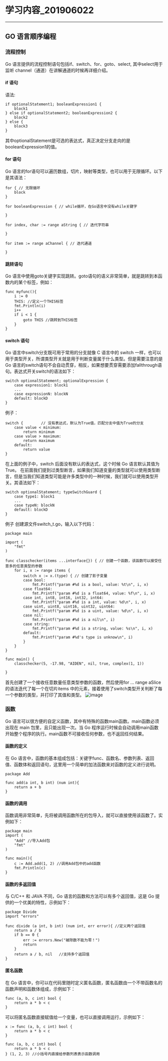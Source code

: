 # 学习内容_201906022


---

## GO 语言顺序编程

### 流程控制
Go 语言提供的流程控制语句包括if、switch、for、goto、select, 其中select用于监听 channel（通道）在讲解通道的时候再详细介绍。

#### if 语句
语法:
```
if optionalStatement1; booleanExpression1 {
    block1
} else if optionalStatement2; booleanExpression2 {
    block2
} else {
    block3
}
```
其中optionalStatement是可选的表达式，真正决定分支走向的是booleanExpression1的值。

#### for 语句
Go 语言的for语句可以遍历数组，切片，映射等类型，也可以用于无限循环。以下是其语法：
```
for { // 无限循环
    block
}

for booleanExpression { // while循环，在Go语言中没有while关键字

}

for index, char := range aString { // 迭代字符串

}

for item := range aChannel { // 迭代通道

}
```

#### 跳转语句
Go 语言中使用goto关键字实现跳转。goto语句的语义非常简单，就是跳转到本函数内的某个标签，例如：
```
func myfunc(){
    i := 0
    THIS: //定义一个THIS标签
    fmt.Println(i)
    i++
    if i < 1 {
        goto THIS //跳转到THIS标签
    }
}
```

#### switch 语句
Go 语言中switch分支既可用于常用的分支就像 C 语言中的 switch 一样，也可以用于类型开关，所谓类型开关就是用于判断变量属于什么类型。但是需要注意的是 Go 语言的switch语句不会自动贯穿，相反，如果想要贯穿需要添加fallthrough语句。表达式开关switch的语法如下：
```
switch optionalStatement; optionalExpression {
    case expression1: block1
    ...
    case expressionN: blockN
    default: blockD
}
```
例子：
```
switch {        // 没有表达式，默认为True值，匹配分支中值为True的分支
    case value < minimum:
        return minimum
    case value > maximum:
        return maximum
    default:
        return value
}
```
在上面的例子中，switch 后面没有默认的表达式，这个时候 Go 语言默认其值为True。
在前面我们提到过类型断言，如果我们知道变量的类型就可以使用类型断言，但是当我们知道类型可能是许多类型中的一种时候，我们就可以使用类型开关。其语法如下：
```
switch optionalStatement; typeSwitchGuard {
    case type1: block1
    ...
    case typeN: blockN
    default: blockD
}
```

例子  创建源文件switch_t.go，输入以下代码：
```
package main

import (
    "fmt"
)

func classchecker(items ...interface{}) { // 创建一个函数，该函数可以接受任意多的任意类型的参数
    for i, x := range items {
        switch x := x.(type) { // 创建了影子变量
        case bool:
            fmt.Printf("param #%d is a bool, value: %t\n", i, x)
        case float64:
            fmt.Printf("param #%d is a float64, value: %f\n", i, x)
        case int, int8, int16, int32, int64:
            fmt.Printf("param #%d is a int, value: %d\n", i, x)
        case uint, uint8, uint16, uint32, uint64:
            fmt.Printf("param #%d is a uint, value: %d\n", i, x)
        case nil:
            fmt.Printf("param #%d is a nil\n", i)
        case string:
            fmt.Printf("param #%d is a string, value: %s\n", i, x)
        default:
            fmt.Printf("param #%d's type is unknow\n", i)
        }
    }
}

func main() {
    classchecker(5, -17.98, "AIDEN", nil, true, complex(1, 1))

}
```
首先创建了一个接收任意数量任意类型参数的函数，然后使用for ... range aSlice的语法迭代了每一个在切片items 中的元素，接着使用了switch类型开关判断了每一个参数的类型，并打印了其值和类型。
![image](https://user-images.githubusercontent.com/50911356/59965593-d1197f00-9542-11e9-81d9-d3ad62265787.png)

### 函数
Go 语言可以很方便的自定义函数，其中有特殊的函数main函数。main函数必须出现在 main 包里，且只能出现一次。当 Go 程序运行时候会自动调用main函数开始整个程序的执行。main函数不可接收任何参数，也不返回任何结果。

#### 函数的定义
在 Go 语言中，函数的基本组成包括：关键字func、函数名、参数列表、返回值、函数体和返回语句，这里用一个简单的加法函数来对函数的定义进行说明。
```
package Add

func add(a int, b int) (num int){
    return a + b 
}
```

#### 函数的调用
函数调用非常简单，先将被调用函数所在的包导入，就可以直接使用该函数了。实例如下：
```
package main
import (
    "Add" //导入Add包
    "fmt"
)

func main(){
    c := Add.add(1, 2) //调用Add包中的add函数
    fmt.Println(c)
}
```

#### 函数的多返回值
与 C/C++ 和 JAVA 不同，Go 语言的函数和方法可以有多个返回值，这是 Go 提供的一个优美的特性，示例如下：
```
package Divide
import "errors"

func divide (a int, b int) (num int, err error){ //定义两个返回值
    return a / b 
    if b == 0 {
        err := errors.New("被除数不能为零！")
        return
    }
    return a / b, nil   //支持多个返回值
}
```

#### 匿名函数
在 Go 语言中，你可以在代码里随时定义匿名函数，匿名函数由一个不带函数名的函数声明和函数体组成，示例如下：
```
func (a, b, c int) bool {
    return a * b < c
}
```

可以将匿名函数直接赋值给一个变量，也可以直接调用运行，示例如下：
```
x := func (a, b, c int) bool {
    return a * b < c
}

func (a, b, c int) bool {
    return a * b < c
} (1, 2, 3) //小括号内直接给参数列表表示函数调用
```
